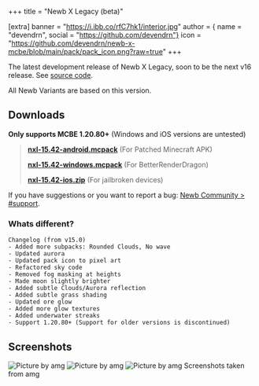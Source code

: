 +++
title = "Newb X Legacy (beta)"

[extra]
banner = "https://i.ibb.co/rfC7hk1/interior.jpg"
author = { name = "devendrn", social = "https://github.com/devendrn"}
icon = "https://github.com/devendrn/newb-x-mcbe/blob/main/pack/pack_icon.png?raw=true"
+++

The latest development release of Newb X Legacy, soon to be the next v16 release.
See [source code](https://github.com/devendrn/newb-x-mcbe).

All Newb Variants are based on this version.

## Downloads
**Only supports MCBE 1.20.80+** (Windows and iOS versions are untested)

> **[nxl-15.42-android.mcpack](https://github.com/devendrn/newb-shader/releases/download/v15/newb-x-legacy-15.42-android.mcpack)** (For Patched Minecraft APK)
> 
> **[nxl-15.42-windows.mcpack](https://github.com/devendrn/newb-shader/releases/download/v15/newb-x-legacy-15.42-windows.mcpack)** (For BetterRenderDragon)
> 
> **[nxl-15.42-ios.zip](https://github.com/devendrn/newb-shader/releases/download/v15/newb-x-legacy-15.42-ios.zip)** (For jailbroken devices)
> 

If you have suggestions or you want to report a bug: [Newb Community > #support](https://discord.com/channels/844591537430069279/1125004721585934356).

### Whats different? 

```
Changelog (from v15.0)
- Added more subpacks: Rounded Clouds, No wave
- Updated aurora
- Updated pack icon to pixel art
- Refactored sky code
- Removed fog masking at heights
- Made moon slightly brighter
- Added subtle Clouds/Aurora reflection
- Added subtle grass shading
- Updated ore glow
- Added more glow textures
- Added underwater streaks
- Support 1.20.80+ (Support for older versions is discontinued)
```

## Screenshots

![Picture by amg](https://github.com/devendrn/newb-shader/assets/91605478/d9d92da6-fcb4-4f1f-be10-628dc316a9d8)
![Picture by amg](https://github.com/devendrn/newb-shader/assets/91605478/c7f69d69-5086-4068-b8a9-20e97edf1d53)
![Picture by amg](https://github.com/devendrn/newb-shader/assets/91605478/2b4a17f7-4daa-4c1d-b319-20878d2a329f)
Screenshots taken from amg
